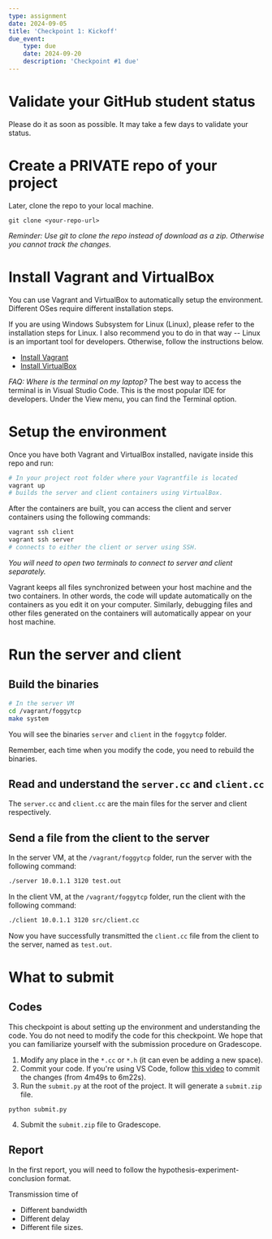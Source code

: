 ```yaml
---
type: assignment
date: 2024-09-05
title: 'Checkpoint 1: Kickoff'
due_event: 
    type: due
    date: 2024-09-20
    description: 'Checkpoint #1 due'
---
```


# Validate your GitHub student status

Please do it as soon as possible. It may take a few days to validate your status.

# Create a **PRIVATE** repo of your project

Later, clone the repo to your local machine.
```
git clone <your-repo-url>
```
*Reminder: Use git to clone the repo instead of download as a zip. Otherwise you cannot track the changes.*

# Install Vagrant and VirtualBox

You can use Vagrant and VirtualBox to automatically setup the environment. Different OSes require different installation steps.

If you are using Windows Subsystem for Linux (Linux), please refer to the installation steps for Linux. I also recommend you to do in that way -- Linux is an important tool for developers.
Otherwise, follow the instructions below.

* [Install Vagrant](https://www.vagrantup.com/downloads.html)
* [Install VirtualBox](https://www.virtualbox.org/wiki/Downloads)

*FAQ: Where is the terminal on my laptop?* The best way to access the terminal is in Visual Studio Code. This is the most popular IDE for developers. Under the View menu, you can find the Terminal option. 

# Setup the environment

Once you have both Vagrant and VirtualBox installed, navigate inside this repo and run:

```bash
# In your project root folder where your Vagrantfile is located
vagrant up
# builds the server and client containers using VirtualBox.
```

After the containers are built, you can access the client and server containers using the following commands:
```bash
vagrant ssh client
vagrant ssh server
# connects to either the client or server using SSH.
```
*You will need to open two terminals to connect to server and client separately.*

Vagrant keeps all files synchronized between your host machine and the two containers. 
In other words, the code will update automatically on the containers as you edit it on your computer. 
Similarly, debugging files and other files generated on the containers will automatically appear on your host machine.

# Run the server and client

## Build the binaries

```bash
# In the server VM
cd /vagrant/foggytcp
make system
```
You will see the binaries `server` and `client` in the `foggytcp` folder.

Remember, each time when you modify the code, you need to rebuild the binaries.

## Read and understand the `server.cc` and `client.cc`

The `server.cc` and `client.cc` are the main files for the server and client respectively.


## Send a file from the client to the server

In the server VM, at the `/vagrant/foggytcp` folder, run the server with the following command:
```bash
./server 10.0.1.1 3120 test.out
```

In the client VM, at the `/vagrant/foggytcp` folder, run the client with the following command:
```bash
./client 10.0.1.1 3120 src/client.cc
```

Now you have successfully transmitted the `client.cc` file from the client to the server, named as `test.out`.

# What to submit

## Codes

This checkpoint is about setting up the environment and understanding the code.
You do not need to modify the code for this checkpoint.
We hope that you can familiarize yourself with the submission procedure on Gradescope.

1. Modify any place in the `*.cc` or `*.h` (it can even be adding a new space).
2. Commit your code. If you're using VS Code, follow [this video](https://youtu.be/9cMWR-EGFuY?si=etqYwMOt5sz1QgCL&t=289) to commit the changes (from 4m49s to 6m22s).
3. Run the `submit.py` at the root of the project. It will generate a `submit.zip` file.
```
python submit.py
```
4. Submit the `submit.zip` file to Gradescope.

## Report

In the first report, you will need to follow the hypothesis-experiment-conclusion format.

Transmission time of
* Different bandwidth
* Different delay
* Different file sizes.